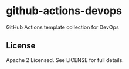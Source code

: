# github-actions-devops
GitHub Actions template collection for DevOps

## License

Apache 2 Licensed. See LICENSE for full details.

